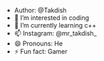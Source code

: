 - Author: @Takdish
- 👀 I’m interested in coding
- 🌱 I’m currently learning c++
- 📫 Instagram: @mr_takdish_
- 😄 Pronouns: He
- ⚡ Fun fact: Gamer

<!---
Takdish/Takdish is a ✨ special ✨ repository because its `README.md` (this file) appears on your GitHub profile.
You can click the Preview link to take a look at your changes.
--->
